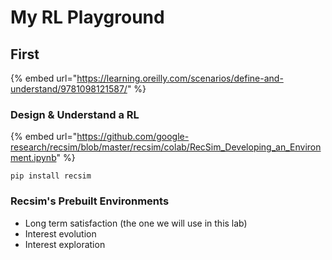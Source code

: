 # My RL Playground

## First

{% embed url="https://learning.oreilly.com/scenarios/define-and-understand/9781098121587/" %}

### Design & Understand a RL

{% embed url="https://github.com/google-research/recsim/blob/master/recsim/colab/RecSim_Developing_an_Environment.ipynb" %}

```
pip install recsim

```

### Recsim's Prebuilt Environments

* Long term satisfaction (the one we will use in this lab)
* Interest evolution
* Interest exploration

